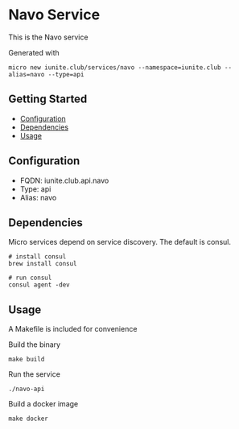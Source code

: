# Navo Service

This is the Navo service

Generated with

```
micro new iunite.club/services/navo --namespace=iunite.club --alias=navo --type=api
```

## Getting Started

- [Configuration](#configuration)
- [Dependencies](#dependencies)
- [Usage](#usage)

## Configuration

- FQDN: iunite.club.api.navo
- Type: api
- Alias: navo

## Dependencies

Micro services depend on service discovery. The default is consul.

```
# install consul
brew install consul

# run consul
consul agent -dev
```

## Usage

A Makefile is included for convenience

Build the binary

```
make build
```

Run the service
```
./navo-api
```

Build a docker image
```
make docker
```